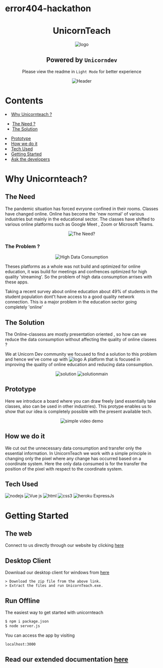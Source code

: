 # error404-hackathon

<div align="center">

# UnicornTeach <br>
![logo](https://github.com/hackerflow-io/UnicornDev-s/blob/main/public/images/logo.svg)
## Powered by ```Unicorndev``` <br>
Please view the readme in ```Light Mode``` for better experience
</div>

<div align="center">
  
![Header](https://github.com/hackerflow-io/UnicornDev-s/blob/main/Assets/UnicornTeachHeader.png)

</div>


# Contents
<li><a href="#why-unicornteach?">Why Unicornteach ?</a></li>
  <ul>
    <li><a href="#the-need">The Need ?</a></li> 
    <li><a href="#the-solution">The Solution</a></li>
   </ul>
<li><a href="#prototype">Prototype</a></li>
<li><a href="#how-we-do-it">How we do it</a></li>
<li><a href="#tech-used">Tech Used</a></li>   
<li><a href="#getting-started">Getting Started</a></li>
<li><a href="#contributors">Ask the developers</a></li>

# Why Unicornteach?

## The Need

The pandemic situation has forced evryone confined in their rooms. Classes have changed online. Online has become the 'new normal' of various industries but mainly in the educational sector. The classes have shifted to various online platforms such as Google Meet , Zoom or Microsoft Teams.

<div align="center">
  
![The Need?](https://github.com/hackerflow-io/UnicornDev-s/blob/main/Assets/theprob.png)

</div>

### The Problem ?

<div align="center">

![High Data Consumption](https://github.com/hackerflow-io/UnicornDev-s/blob/main/Assets/highdata.png)

</div>

Theses platforms as a whole was not build and optimized for online education, it was build for meetings and confrences optimized for high quality 'streaming'. So the problem of high data consumption arrises with these apps.

Taking a recent survey about online education about 49% of students in the student population dont't have access to a good quality network connection. This is a major problem in the education sector going completely 'online' 

## The Solution

The Online-classess are mostly presentation oriented , so how can we reduce the data consumption without affecting the quality of online clasees ?

We at Unicorn Dev community we focused to find a solution to this problem and hence we've come up with ![logo](https://github.com/hackerflow-io/UnicornDev-s/blob/main/public/images/logo.svg)
A platform that is focused in improving the quality of online education and reducing data consumption.

<div align="center">
  
![solution](https://github.com/hackerflow-io/UnicornDev-s/blob/main/Assets/solution.png)
![solutionmain](https://github.com/hackerflow-io/UnicornDev-s/blob/main/Assets/solution%20main.png)

</div>


## Prototype

Here we introduce a board where you can draw freely (and essentially take classes, also can be used in other industries). This protype enables us to show that our idea is completely possible with the present available tech.

<div align="center">
  
![simple video demo](https://github.com/hackerflow-io/UnicornDev-s/blob/main/Assets/simplevideodemo.gif)

</div>

## How we do it

We cut out the unnecessary data consumption and transfer only the essential information. In UnicornTeach we work with a simple principle in changing only the pixel where any change has occurred based on a coordinate system. Here the only data consumed is for the transfer the position of the pixel with respect to the coordinate system.

## Tech Used

![nodejs](https://img.icons8.com/color/50/000000/nodejs.png)
![Vue js](https://img.icons8.com/color/48/000000/vue-js.png)
![html](https://img.icons8.com/color/48/000000/html-5.png)
![css3](https://img.icons8.com/dusk/64/000000/css3.png)
![heroku](https://img.icons8.com/nolan/64/heroku.png)
ExpressJs    


# Getting Started
## The web
Connect to us directly through our website by clicking [here](https://unicornteach.herokuapp.com/)

## Desktop Client
Download our desktop client for windows from [here]()
~~~
> Download the zip file from the above link.
> Extract the files and run UnicornTeach.exe.
~~~
## Run Offline

The easiest way to get started with unicornteach

```bash
$ npm i package.json
$ node server.js
```

You can access the app by visiting

```bash
localhost:3000
```
## Read our extended documentation [here](https://docs.google.com/presentation/d/1X_5cFYmizqu-8cp4DHltDiI17BK6T65KlEPaCuGE_Vc/edit?usp=sharingg)
</div>
